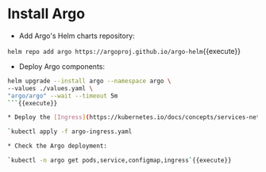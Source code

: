 # Install Argo

* Add Argo's Helm charts repository:

`helm repo add argo https://argoproj.github.io/argo-helm`{{execute}}

* Deploy Argo components:

```bash
helm upgrade --install argo --namespace argo \
--values ./values.yaml \
"argo/argo" --wait --timeout 5m
```{{execute}}

* Deploy the [Ingress](https://kubernetes.io/docs/concepts/services-networking/ingress/) resource to access the Web UI.

`kubectl apply -f argo-ingress.yaml

* Check the Argo deployment:

`kubectl -n argo get pods,service,configmap,ingress`{{execute}}